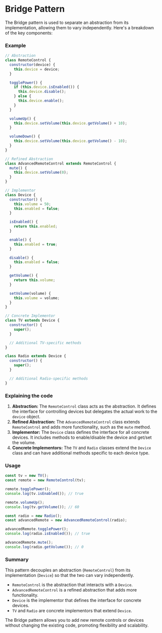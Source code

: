 # Bridge Pattern

The Bridge pattern is used to separate an abstraction from its implementation, allowing them to vary independently. Here's a breakdown of the key components:

### Example

```js
// Abstraction
class RemoteControl {
  constructor(device) {
    this.device = device;
  }

  togglePower() {
    if (this.device.isEnabled()) {
      this.device.disable();
    } else {
      this.device.enable();
    }
  }

  volumeUp() {
    this.device.setVolume(this.device.getVolume() + 10);
  }

  volumeDown() {
    this.device.setVolume(this.device.getVolume() - 10);
  }
}

// Refined Abstraction
class AdvancedRemoteControl extends RemoteControl {
  mute() {
    this.device.setVolume(0);
  }
}

// Implementor
class Device {
  constructor() {
    this.volume = 50;
    this.enabled = false;
  }

  isEnabled() {
    return this.enabled;
  }

  enable() {
    this.enabled = true;
  }

  disable() {
    this.enabled = false;
  }

  getVolume() {
    return this.volume;
  }

  setVolume(volume) {
    this.volume = volume;
  }
}

// Concrete Implementor
class TV extends Device {
  constructor() {
    super();
  }

  // Additional TV-specific methods
}

class Radio extends Device {
  constructor() {
    super();
  }

  // Additional Radio-specific methods
}
```

### Explaining the code

1. **Abstraction:** The `RemoteControl` class acts as the abstraction. It defines the interface for controlling devices but delegates the actual work to the `device` object.
2. **Refined Abstraction:** The `AdvancedRemoteControl` class extends `RemoteControl` and adds more functionality, such as the `mute` method.
3. **Implementor:** The `Device` class defines the interface for all concrete devices. It includes methods to enable/disable the device and get/set the volume.
4. **Concrete Implementors:** The `TV` and `Radio` classes extend the `Device` class and can have additional methods specific to each device type.

### Usage

```js
const tv = new TV();
const remote = new RemoteControl(tv);

remote.togglePower();
console.log(tv.isEnabled()); // true

remote.volumeUp();
console.log(tv.getVolume()); // 60

const radio = new Radio();
const advancedRemote = new AdvancedRemoteControl(radio);

advancedRemote.togglePower();
console.log(radio.isEnabled()); // true

advancedRemote.mute();
console.log(radio.getVolume()); // 0
```

### Summary

This pattern decouples an abstraction (`RemoteControl`) from its implementation (`Device`) so that the two can vary independently.

- `RemoteControl` is the abstraction that interacts with a `Device`.
- `AdvancedRemoteControl` is a refined abstraction that adds more functionality.
- `Device` is the implementor that defines the interface for concrete devices.
- `TV` and `Radio` are concrete implementors that extend `Device`.

The Bridge pattern allows you to add new remote controls or devices without changing the existing code, promoting flexibility and scalability.
